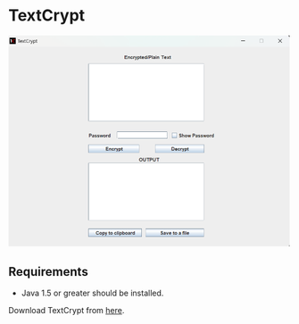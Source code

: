 # TextCrypt
![Screenshot of the application](/screenshot/TextCrypt-UI.png)

## Requirements
 - Java 1.5 or greater should be installed.


Download TextCrypt from [here](https://github.com/sahilvinodMhatre/TextCrypt/releases/download/binary/TextCrypt.jar).
